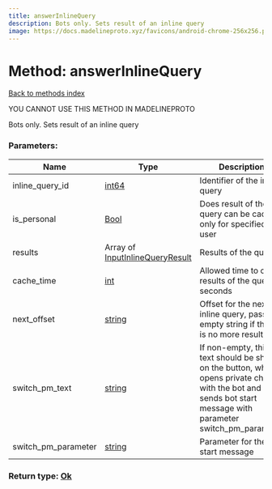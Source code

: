 ```yaml
---
title: answerInlineQuery
description: Bots only. Sets result of an inline query
image: https://docs.madelineproto.xyz/favicons/android-chrome-256x256.png
---
```

# Method: answerInlineQuery  
[Back to methods index](index.md)


YOU CANNOT USE THIS METHOD IN MADELINEPROTO


Bots only. Sets result of an inline query

### Parameters:

| Name     |    Type       | Description | Required |
|----------|---------------|-------------|----------|
|inline\_query\_id|[int64](../constructors/int64.md) | Identifier of the inline query | Yes|
|is\_personal|[Bool](../types/Bool.md) | Does result of the query can be cached only for specified user | Yes|
|results|Array of [InputInlineQueryResult](../types/InputInlineQueryResult.md) | Results of the query | Yes|
|cache\_time|[int](../types/int.md) | Allowed time to cache results of the query in seconds | Yes|
|next\_offset|[string](../types/string.md) | Offset for the next inline query, pass empty string if there is no more results | Yes|
|switch\_pm\_text|[string](../types/string.md) | If non-empty, this text should be shown on the button, which opens private chat with the bot and sends bot start message with parameter switch_pm_parameter | Yes|
|switch\_pm\_parameter|[string](../types/string.md) | Parameter for the bot start message | Yes|


### Return type: [Ok](../types/Ok.md)

